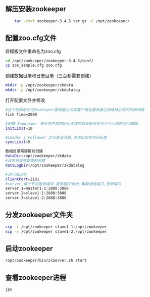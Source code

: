 ## 解压安装zookeeper

```bash
	tar -zxvf zookeeper-3.4.5.tar.gz -C /opt/zookceper/
```

## 配置zoo.cfg文件

将模板文件重命名为zoo.cfg

```bash
cd /opt/zookceper/zookeeper-3.4.5/conf/
cp zoo_sample.cfg zoo.cfg
```

创建数据目录和日志目录（三台都需要创建）

```bash
mkdir -p /opt/zookeeper/zkdata
mkdir -p /opt/zookeeper/zkdatalog
```

打开配置文件并修改

```bash
#这个时间是作为Zookeeper服务器之间或客户瑞与服务器之间维持心跳的时间间隔
tick Time=2000

#配置 Zookeeper 接受客户端初始化连接时最长能忍受名少个心跳时间问隔数:
initLimit=10

#Leader j Follower 之间发送消息,请求和应答时间长度
syncLimit=5

数据目录需婴提前创建
dataDir=/opt/zookeeper/zkdata
#日志日录需要提前创建
dataLogDir=/opt/zookeeper/zkdatalog

#访问瑞口号
clientPort=2181
#server,每个节点服务编号-服务器IP地址:集群通信端口,选举编口
server.1=master1-1:2888:3888
server.2=slave1-1:2888:3888
server.3=slave1-2:2888:3888
```

## 分发zookeeper文件夹

```bash
scp -r /opt/zookeeper slave1-1:/opt/zookeeper
scp -r /opt/zookeeper slave1-2:/opt/zookeeper
```

## 启动zookeeper

```bash
/opt/zookeeper/bin/zxServer.sh start
```

## 查看zookeeper进程

```bash
jps
```